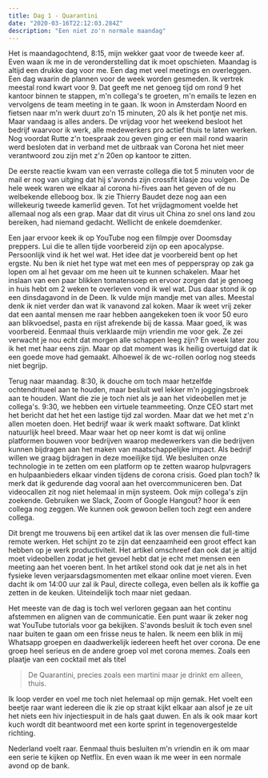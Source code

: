 ```yaml
---
title: Dag 1 - Quarantini
date: "2020-03-16T22:12:03.284Z"
description: "Een niet zo'n normale maandag"
---
```


Het is maandagochtend, 8:15, mijn wekker gaat voor de tweede keer af. Even waan ik me in de veronderstelling dat ik moet opschieten. Maandag is altijd een drukke dag voor me. Een dag met veel meetings en overleggen. Een dag waarin de plannen voor de week worden gesmeden. Ik vertrek meestal rond kwart voor 9. Dat geeft me net genoeg tijd om rond 9 het kantoor binnen te stappen, m'n collega's te groeten, m'n emails te lezen en vervolgens de team meeting in te gaan. Ik woon in Amsterdam Noord en fietsen naar m'n werk duurt zo'n 15 minuten, 20 als ik het pontje net mis. Maar vandaag is alles anders. De vrijdag voor het weekend besloot het bedrijf waarvoor ik werk, alle medewerkers pro actief thuis te laten werken. Nog voordat Rutte z'n toespraak zou geven ging er een mail rond waarin werd besloten dat in verband met de uitbraak van Corona het niet meer verantwoord zou zijn met z'n 20en op kantoor te zitten. 

De eerste reactie kwam van een verraste collega die tot 5 minuten voor de mail er nog van uitging dat hij s'avonds zijn crossfit klasje zou volgen. De hele week waren we elkaar al corona hi-fives aan het geven of de nu welbekende elleboog box. Ik zie Thierry Baudet deze nog aan een willekeurig tweede kamerlid geven. Tot het vrijdagmoment voelde het allemaal nog als een grap. Maar dat dit virus uit China zo snel ons land zou bereiken, had niemand gedacht. Wellicht de enkele doemdenker. 

Een jaar ervoor keek ik op YouTube nog een filmpje over Doomsday preppers. Lui die te allen tijde voorbereid zijn op een apocalypse. Persoonlijk vind ik het wel wat. Het idee dat je voorbereid bent op het ergste. Nu ben ik niet het type wat met een mes of pepperspray op zak ga lopen om al het gevaar om me heen uit te kunnen schakelen. Maar het inslaan van een paar blikken tomatensoep en ervoor zorgen dat je genoeg in huis hebt om 2 weken te overleven vond ik wel wat. Dus daar stond ik op een dinsdagavond in de Deen. Ik vulde mijn mandje met van alles. Meestal denk ik niet verder dan wat ik vanavond zal koken. Maar ik weet vrij zeker dat een aantal mensen me raar hebben aangekeken toen ik voor 50 euro aan blikvoedsel, pasta en rijst afrekende bij de kassa. Maar goed, ik was voorbereid. Eenmaal thuis verklaarde mijn vriendin me voor gek. Ze zei verwacht je nou echt dat morgen alle schappen leeg zijn? En week later zou ik het met haar eens zijn. Maar op dat moment was ik heilig overtuigd dat ik een goede move had gemaakt. Alhoewel ik de wc-rollen oorlog nog steeds niet begrijp.

Terug naar maandag. 8:30, ik douche om toch maar hetzelfde ochtendritueel aan te houden, maar besluit wel lekker m'n joggingsbroek aan te houden. Want die zie je toch niet als je aan het videobellen met je collega's. 9:30, we hebben een virtuele teammeeting. Onze CEO start met het bericht dat het het een lastige tijd zal worden. Maar dat we het met z'n allen moeten doen. Het bedrijf waar ik werk maakt software. Dat klinkt natuurlijk heel breed. Maar waar het op neer komt is dat wij online platformen bouwen voor bedrijven waarop medewerkers van die bedrijven kunnen bijdragen aan het maken van maatschappelijke impact. Als bedrijf willen we graag bijdragen in deze moeilijke tijd. We besluiten onze technologie in te zetten om een platform op te zetten waarop hulpvragers en hulpaanbieders elkaar vinden tijdens de corona crisis. Goed plan toch? Ik merk dat ik gedurende dag vooral aan het overcommuniceren ben. Dat videocallen zit nog niet helemaal in mijn systeem. Ook mijn collega's zijn zoekende. Gebruiken we Slack, Zoom of Google Hangout? hoor ik een collega nog zeggen. We kunnen ook gewoon bellen toch zegt een andere collega. 

Dit brengt me trouwens bij een artikel dat ik las over mensen die full-time remote werken. Het schijnt zo te zijn dat eenzaamheid een groot effect kan hebben op je werk productiviteit. Het artikel omschreef dan ook dat je altijd moet videobellen zodat je het gevoel hebt dat je echt met mensen een meeting aan het voeren bent. In het artikel stond ook dat je net als in het fysieke leven verjaarsdagsmomenten met elkaar online moet vieren. Even dacht ik om 14:00 uur zal ik Paul, directe collega, even bellen als ik koffie ga zetten in de keuken. Uiteindelijk toch maar niet gedaan. 

Het meeste van de dag is toch wel verloren gegaan aan het continu afstemmen en alignen van de communicatie. Een punt waar ik zeker nog wat YouTube tutorials voor ga bekijken. S'avonds besluit ik toch even snel naar buiten te gaan om een frisse neus te halen. Ik neem een blik in mij Whatsapp groepen en daadwerkelijk iedereen heeft het over corona. De ene groep heel serieus en de andere groep vol met corona memes. Zoals een plaatje van een cocktail met als titel 

> De Quarantini,
> precies zoals een martini maar je drinkt em alleen,
> thuis.

Ik loop verder en voel me toch niet helemaal op mijn gemak. Het voelt een beetje raar want iedereen die ik zie op straat kijkt elkaar aan alsof je ze uit het niets een hiv injectiespuit in de hals gaat duwen. En als ik ook maar kort kuch wordt dit beantwoord met een korte sprint in tegenovergestelde richting. 

Nederland voelt raar. Eenmaal thuis besluiten m'n vriendin en ik om maar een serie te kijken op Netflix. En even waan ik me weer in een normale avond op de bank. 

